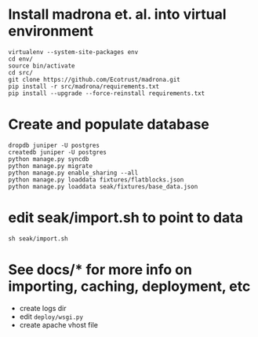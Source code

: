 # Install madrona et. al. into virtual environment 

```
virtualenv --system-site-packages env
cd env/
source bin/activate
cd src/
git clone https://github.com/Ecotrust/madrona.git
pip install -r src/madrona/requirements.txt
pip install --upgrade --force-reinstall requirements.txt
```

# Create and populate database

```
dropdb juniper -U postgres
createdb juniper -U postgres
python manage.py syncdb
python manage.py migrate
python manage.py enable_sharing --all
python manage.py loaddata fixtures/flatblocks.json
python manage.py loaddata seak/fixtures/base_data.json 
```

# edit seak/import.sh to point to data

```
sh seak/import.sh
```

# See docs/* for more info on importing, caching, deployment, etc

* create logs dir
* edit `deploy/wsgi.py`
* create apache vhost file
